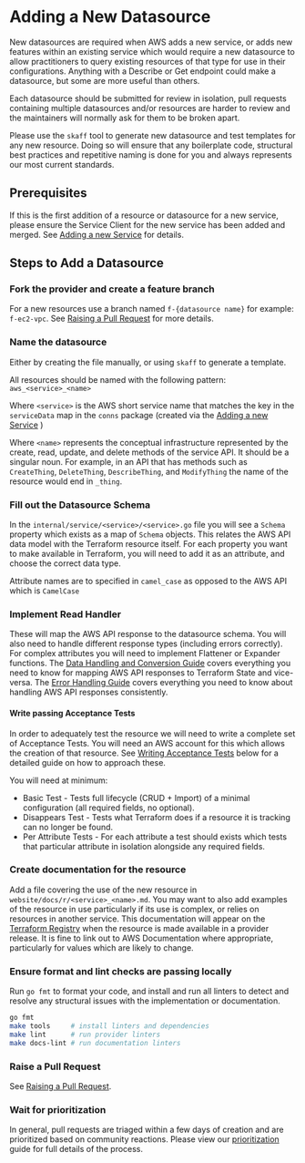 # Adding a New Datasource

New datasources are required when AWS adds a new service, or adds new features within an existing service which would require a new datasource to allow practitioners to query existing resources of that type for use in their configurations. Anything with a Describe or Get endpoint could make a datasource, but some are more useful than others.

Each datasource should be submitted for review in isolation, pull requests containing multiple datasources and/or resources are harder to review and the maintainers will normally ask for them to be broken apart.

Please use the `skaff` tool to generate new datasource and test templates for any new resource. Doing so will ensure that any boilerplate code, structural best practices and repetitive naming is done for you and always represents our most current standards.

## Prerequisites

If this is the first addition of a resource or datasource for a new service, please ensure the Service Client for the new service has been added and merged. See [Adding a new Service](add-a-new-service.md) for details.

## Steps to Add a Datasource

### Fork the provider and create a feature branch

For a new resources use a branch named `f-{datasource name}` for example: `f-ec2-vpc`. See [Raising a Pull Request](raising-a-pull-request.md) for more details.

### Name the datasource

Either by creating the file manually, or using `skaff` to generate a template.

All resources should be named with the following pattern: `aws_<service>_<name>`

Where `<service>` is the AWS short service name that matches the key in the `serviceData` map in the `conns` package (created via the [Adding a new Service](add-a-new-service.md) )

Where `<name>` represents the conceptual infrastructure represented by the create, read, update, and delete methods of the service API. It should be a singular noun. For example, in an API that has methods such as `CreateThing`, `DeleteThing`, `DescribeThing`, and `ModifyThing` the name of the resource would end in `_thing`.

### Fill out the Datasource Schema

In the `internal/service/<service>/<service>.go` file you will see a `Schema` property which exists as a map of `Schema` objects. This relates the AWS API data model with the Terraform resource itself. For each property you want to make available in Terraform, you will need to add it as an attribute, and choose the correct data type.

Attribute names are to specified in `camel_case` as opposed to the AWS API which is `CamelCase`

### Implement Read Handler

These will map the AWS API response to the datasource schema. You will also need to handle different response types (including errors correctly). For complex attributes you will need to implement Flattener or Expander functions. The [Data Handling and Conversion Guide](data-handling-and-conversion.md) covers everything you need to know for mapping AWS API responses to Terraform State and vice-versa. The [Error Handling Guide](error-handling.md) covers everything you need to know about handling AWS API responses consistently.

#### Write passing Acceptance Tests
In order to adequately test the resource we will need to write a complete set of Acceptance Tests. You will need an AWS account for this which allows the creation of that resource. See [Writing Acceptance Tests](#writing-acceptance-tests) below for a detailed guide on how to approach these.

You will need at minimum:

- Basic Test - Tests full lifecycle (CRUD + Import) of a minimal configuration (all required fields, no optional).
- Disappears Test - Tests what Terraform does if a resource it is tracking can no longer be found.
- Per Attribute Tests - For each attribute a test should exists which tests that particular attribute in isolation alongside any required fields.

### Create documentation for the resource

Add a file covering the use of the new resource in `website/docs/r/<service>_<name>.md`. You may want to also add examples of the resource in use particularly if its use is complex, or relies on resources in another service. This documentation will appear on the [Terraform Registry](https://registry.terraform.io/providers/hashicorp/aws/latest) when the resource is made available in a provider release. It is fine to link out to AWS Documentation where appropriate, particularly for values which are likely to change.

### Ensure format and lint checks are passing locally

Run `go fmt` to format your code, and install and run all linters to detect and resolve any structural issues with the implementation or documentation.

```bash
go fmt
make tools     # install linters and dependencies
make lint      # run provider linters
make docs-lint # run documentation linters
```

### Raise a Pull Request

See [Raising a Pull Request](raising-a-pull-request.md).

### Wait for prioritization

In general, pull requests are triaged within a few days of creation and are prioritized based on community reactions. Please view our [prioritization](prioritization.md) guide for full details of the process.

